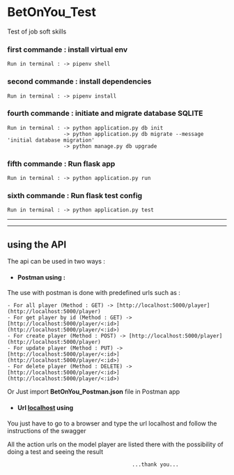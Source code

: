 # BetOnYou_Test
Test of job soft skills

### first commande : install virtual env

~~~~{python}
Run in terminal : -> pipenv shell
~~~~

### second commande : install dependencies 

~~~~{python}
Run in terminal : -> pipenv install
~~~~

### fourth commande : initiate and migrate database SQLITE 

~~~~{python}
Run in terminal : -> python application.py db init
                  -> python application.py db migrate --message 'initial database migration'
                  -> python manage.py db upgrade
~~~~

### fifth commande : Run flask app 

~~~~{python}
Run in terminal : -> python application.py run
~~~~

### sixth commande : Run flask test config 

~~~~{python}
Run in terminal : -> python application.py test
~~~~
---
---
## using the API

The api can be used in two ways :

- #### Postman using :
The use with postman is done with predefined urls such as :

    - For all player (Method : GET) -> [http://localhost:5000/player](http://localhost:5000/player)
    - For get player by id (Method : GET) -> [http://localhost:5000/player/<:id>](http://localhost:5000/player/<:id>)
    - For create player (Method : POST) -> [http://localhost:5000/player](http://localhost:5000/player)
    - For update player (Method : PUT) -> [http://localhost:5000/player/<:id>](http://localhost:5000/player/<:id>)
    - For delete player (Method : DELETE) -> [http://localhost:5000/player/<:id>](http://localhost:5000/player/<:id>)

Or Just import ****BetOnYou_Postman.json**** file in Postman app


- #### Url [localhost](http://localhost:5000) using
You just have to go to a browser and type the url localhost and follow the instructions of the swagger

 All the action urls on the model player are listed there with the possibility of doing a test and seeing the result
 
                                            ...thank you...